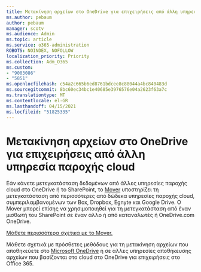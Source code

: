 ```yaml
---
title: Μετακίνηση αρχείων στο OneDrive για επιχειρήσεις από άλλη υπηρεσία παροχής cloud
ms.author: pebaum
author: pebaum
manager: scotv
ms.audience: Admin
ms.topic: article
ms.service: o365-administration
ROBOTS: NOINDEX, NOFOLLOW
localization_priority: Priority
ms.collection: Adm_O365
ms.custom:
- "9003086"
- "5851"
ms.openlocfilehash: c54a2c665b6ed8761bdcee8c88044a4bc840483d
ms.sourcegitcommit: 8bc60ec34bc1e40685e3976576e04a2623f63a7c
ms.translationtype: MT
ms.contentlocale: el-GR
ms.lasthandoff: 04/15/2021
ms.locfileid: "51825335"
---
```

# <a name="move-files-into-onedrive-for-business-from-another-cloud-provider"></a>Μετακίνηση αρχείων στο OneDrive για επιχειρήσεις από άλλη υπηρεσία παροχής cloud

Εάν κάνετε μετεγκατάσταση δεδομένων από άλλες υπηρεσίες παροχής cloud στο OneDrive ή το SharePoint, το [Mover](https://go.microsoft.com/fwlink/?linkid=2132453) υποστηρίζει τη μετεγκατάσταση από περισσότερες από δώδεκα υπηρεσίες παροχής cloud, συμπεριλαμβανομένων των Box, Dropbox, Egnyte και Google Drive. Ο Mover μπορεί επίσης να χρησιμοποιηθεί για τη μετεγκατάσταση από έναν μισθωτή του SharePoint σε έναν άλλο ή από καταναλωτές ή OneDrive.com OneDrive.

[Μάθετε περισσότερα σχετικά με το Mover.](https://go.microsoft.com/fwlink/?linkid=2132453)

Μάθετε σχετικά με πρόσθετες μεθόδους για τη μετακίνηση αρχείων που αποθηκεύετε στο [Microsoft OneDrive](https://support.microsoft.com/office/7fb28cad-7e25-451f-8b4b-2d1a71e5c0e9) ή σε άλλες υπηρεσίες αποθήκευσης αρχείων που βασίζονται στο cloud στο OneDrive για επιχειρήσεις στο Office 365.
